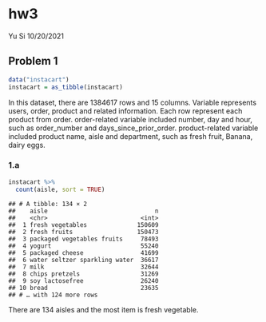 hw3
================
Yu Si
10/20/2021

## Problem 1

``` r
data("instacart")
instacart = as_tibble(instacart)
```

In this dataset, there are 1384617 rows and 15 columns. Variable
represents users, order, product and related information. Each row
represent each product from order. order-related variable included
number, day and hour, such as order\_number and
days\_since\_prior\_order. product-related variable included product
name, aisle and department, such as fresh fruit, Banana, dairy eggs.

### 1.a

``` r
instacart %>% 
  count(aisle, sort = TRUE)
```

    ## # A tibble: 134 × 2
    ##    aisle                              n
    ##    <chr>                          <int>
    ##  1 fresh vegetables              150609
    ##  2 fresh fruits                  150473
    ##  3 packaged vegetables fruits     78493
    ##  4 yogurt                         55240
    ##  5 packaged cheese                41699
    ##  6 water seltzer sparkling water  36617
    ##  7 milk                           32644
    ##  8 chips pretzels                 31269
    ##  9 soy lactosefree                26240
    ## 10 bread                          23635
    ## # … with 124 more rows

There are 134 aisles and the most item is fresh vegetable.
